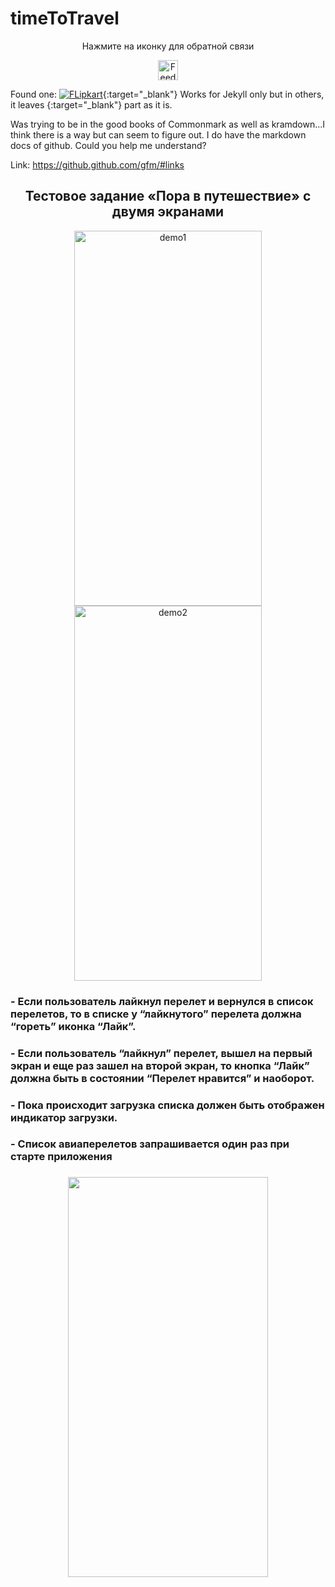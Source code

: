 # timeToTravel 

<div align="center">
    <p>Нажмите на иконку для обратной связи</p>
    <a href="https://t.me/george_weaver">
        <img src="https://github.com/gWeaverDev/timeToTravel/assets/124156429/02d09477-1ed3-4240-ab36-77b3a3dbc4ad" alt="Feedback" width="32" height="32">
    </a>
</div>

Found one:
[![FLipkart](https://github.com/gWeaverDev/timeToTravel/assets/124156429/02d09477-1ed3-4240-ab36-77b3a3dbc4ad)](https://t.me/george_weaver){:target="_blank"}
Works for Jekyll only but in others, it leaves {:target="_blank"} part as it is.

Was trying to be in the good books of Commonmark as well as kramdown...I think there is a way but can seem to figure out. I do have the markdown docs of github. Could you help me understand?

Link:
https://github.github.com/gfm/#links


<h2 align="center">Тестовое задание «Пора в путешествие» с двумя экранами</h2>

<p align="center">
  <img width="300" height="600" alt="demo1" src="https://github.com/gWeaverDev/timeToTravel/assets/124156429/88434316-bd03-486b-a4c6-ef3642d201b5">
  <img width="300" height="600" alt="demo2" src="https://github.com/gWeaverDev/timeToTravel/assets/124156429/dfa0b0ec-aa65-4836-9e28-6fffa5e21094">
</p>

<h3>- Если пользователь лайкнул перелет и вернулся в список перелетов, то в списке у “лайкнутого” перелета должна “гореть” иконка “Лайк”.</h3>
<h3>- Если пользователь “лайкнул” перелет, вышел на первый экран и еще раз зашел на второй экран, то кнопка “Лайк” должна быть в состоянии “Перелет нравится” и наоборот.</h3>
<h3>- Пока происходит загрузка списка должен быть отображен индикатор загрузки.</h3>
<h3>- Список авиаперелетов запрашивается один раз при старте приложения<h3>

<p align="center">
  <img width="320" height="640" src="https://github.com/gWeaverDev/timeToTravel/assets/124156429/aa2b0942-f824-4668-a1e6-31eeda33fc6b">
</p>






